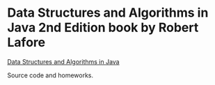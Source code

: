 # Data Structures and Algorithms in Java 2nd Edition book by Robert Lafore 

[Data Structures and Algorithms in Java](https://www.amazon.com/gp/product/B075F9H5G1/ref=dbs_a_def_rwt_hsch_vapi_tkin_p1_i0)

Source code and homeworks.